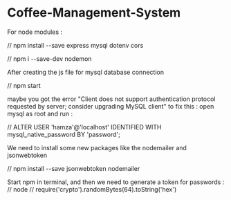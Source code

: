 # Coffee-Management-System

For node modules :

// npm install --save express mysql dotenv cors

// npm i --save-dev nodemon

After creating the js file for mysql database connection

// npm start 

maybe you got the error "Client does not support authentication protocol requested by server; consider upgrading MySQL client"
to fix this :
open mysql as root and run :

// ALTER USER 'hamza'@'localhost' IDENTIFIED WITH mysql_native_password BY 'password';

We need to install some new packages like the nodemailer and jsonwebtoken

// npm install --save jsonwebtoken nodemailer

Start npm in terminal, and then we need to generate a token for passwords : 
// node
// require('crypto').randomBytes(64).toString('hex')